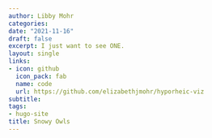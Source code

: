 ```yaml
---
author: Libby Mohr
categories:
date: "2021-11-16"
draft: false
excerpt: I just want to see ONE. 
layout: single
links:
- icon: github
  icon_pack: fab
  name: code
  url: https://github.com/elizabethjmohr/hyporheic-viz
subtitle: 
tags:
- hugo-site
title: Snowy Owls
---
```



